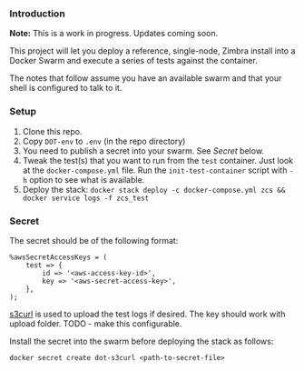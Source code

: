 ### Introduction

**Note:** This is a work in progress.  Updates coming soon.

This project will let you deploy a reference, single-node, Zimbra install into a Docker Swarm and execute a series of tests against the container.

The notes that follow assume you have an available swarm and that your shell is configured to talk to it.

### Setup


1. Clone this repo.
2. Copy `DOT-env` to `.env` (in the repo directory)
3. You need to publish a secret into your swarm.  See _Secret_ below.
4. Tweak the test(s) that you want to run from the `test` container. Just look at the `docker-compose.yml` file.  Run the `init-test-container` script with `-h` option to see what is available.
5. Deploy the stack: `docker stack deploy -c docker-compose.yml zcs && docker service logs -f zcs_test`

### Secret

The secret should be of the following format:

    %awsSecretAccessKeys = (
        test => {
            id => '<aws-access-key-id>',
            key => '<aws-secret-access-key>',
        },
    );

[s3curl](https://github.com/rtdp/s3curl) is used to upload the test logs if desired.
The key should work with upload folder.  TODO - make this configurable.

Install the secret into the swarm before deploying the stack as follows:

	docker secret create dot-s3curl <path-to-secret-file>
